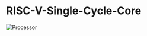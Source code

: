 # RISC-V-Single-Cycle-Core

![Processor](https://github.com/user-attachments/assets/29236283-612f-45ae-8042-68583b83bd2f)
